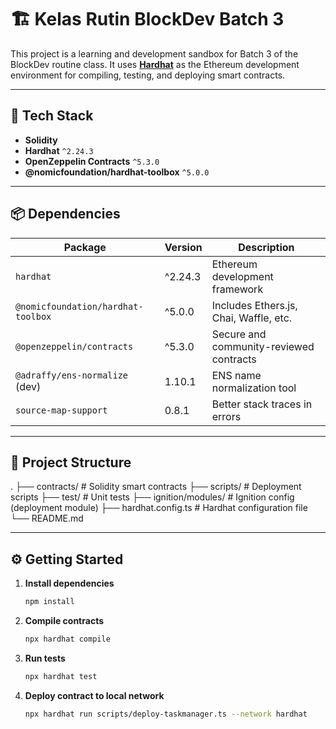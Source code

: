 # 🏗️ Kelas Rutin BlockDev Batch 3

This project is a learning and development sandbox for Batch 3 of the BlockDev routine class. It uses **[Hardhat](https://hardhat.org/)** as the Ethereum development environment for compiling, testing, and deploying smart contracts.

---

## 🚀 Tech Stack

- **Solidity**
- **Hardhat** `^2.24.3`
- **OpenZeppelin Contracts** `^5.3.0`
- **@nomicfoundation/hardhat-toolbox** `^5.0.0`

---

## 📦 Dependencies

| Package                            | Version | Description                             |
| ---------------------------------- | ------- | --------------------------------------- |
| `hardhat`                          | ^2.24.3 | Ethereum development framework          |
| `@nomicfoundation/hardhat-toolbox` | ^5.0.0  | Includes Ethers.js, Chai, Waffle, etc.  |
| `@openzeppelin/contracts`          | ^5.3.0  | Secure and community-reviewed contracts |
| `@adraffy/ens-normalize` (dev)     | 1.10.1  | ENS name normalization tool             |
| `source-map-support`               | 0.8.1   | Better stack traces in errors           |

---

## 📁 Project Structure

.
├── contracts/ # Solidity smart contracts
├── scripts/ # Deployment scripts
├── test/ # Unit tests
├── ignition/modules/ # Ignition config (deployment module)
├── hardhat.config.ts # Hardhat configuration file
└── README.md

---

## ⚙️ Getting Started

1. **Install dependencies**

   ```bash
   npm install

   ```

2. **Compile contracts**

   ```bash
   npx hardhat compile

   ```

3. **Run tests**

   ```bash
   npx hardhat test

   ```

4. **Deploy contract to local network**
   ```bash
   npx hardhat run scripts/deploy-taskmanager.ts --network hardhat
   ```
